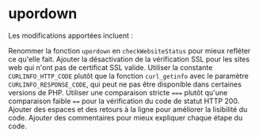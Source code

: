 # upordown

Les modifications apportées incluent :

Renommer la fonction `upordown` en `checkWebsiteStatus` pour mieux refléter ce qu'elle fait.
Ajouter la désactivation de la vérification SSL pour les sites web qui n'ont pas de certificat SSL valide.
Utiliser la constante `CURLINFO_HTTP_CODE` plutôt que la fonction `curl_getinfo` avec le paramètre `CURLINFO_RESPONSE_CODE`, qui peut ne pas être disponible dans certaines versions de PHP.
Utiliser une comparaison stricte `===` plutôt qu'une comparaison faible `==` pour la vérification du code de statut HTTP 200.
Ajouter des espaces et des retours à la ligne pour améliorer la lisibilité du code.
Ajouter des commentaires pour mieux expliquer chaque étape du code.
